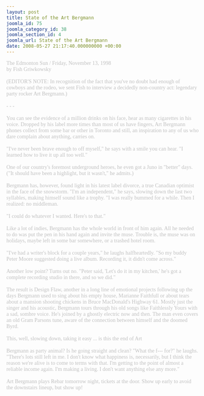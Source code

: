 ```yaml
---
layout: post
title: State of the Art Bergmann
joomla_id: 75
joomla_category_id: 38
joomla_section_id: 4
joomla_url: State of the Art Bergmann
date: 2008-05-27 21:17:40.000000000 +00:00
---
```

<span style="color: #c0c0c0"><span style="font-family: 'book antiqua', palatino">The Edmonton Sun / Friday, November 13, 1998<br />by Fish Griwkowsky<br /><br />(EDITOR'S NOTE: In recognition of the fact that you've no doubt had enough of cowboys and the rodeo, we sent Fish to interview a decidedly non-country act: legendary party rocker Art Bergmann.)<br /><br />- - -<br /><br />You can see the evidence of a million drinks on his face, hear as many cigarettes in his voice. Dropped by his label more times than most of us have fingers, Art Bergmann phones collect from some bar or other in Toronto and still, an inspiration to any of us who dare complain about anything, carries on.<br /><br />&quot;I've never been brave enough to off myself,&quot; he says with a smile you can hear. &quot;I learned how to live it up all too well.&quot;<br /><br />One of our country's foremost underground heroes, he even got a Juno in &quot;better&quot; days. (&quot;It should have been a highlight, but it wasn't,&quot; he admits.)<br /><br />Bergmann has, however, found light in his latest label divorce, a true Canadian optimist in the face of the snowstorm. &quot;I'm an independent,&quot; he says, slowing down the last two syllables, making himself sound like a trophy. &quot;I was really bummed for a while. Then I realized: no middleman.<br /><br />&quot;I could do whatever I wanted. Here's to that.&quot;<br /><br />Like a lot of indies, Bergmann has the whole world in front of him again. All he needed to do was put the pen in his hand again and invite the muse. Trouble is, the muse was on holidays, maybe left in some bar somewhere, or a trashed hotel room.<br /><br />&quot;I've had a writer's block for a couple years,&quot; he laughs halfheartedly. &quot;So my buddy Peter Moore suggested doing a live album. Recording it, it didn't come across.&quot;<br /><br />Another low point? Turns out no. &quot;Peter said, 'Let's do it in my kitchen,' he's got a complete recording studio in there, and so we did.&quot;<br /><br />The result is Design Flaw, another in a long line of emotional projects following up the days Bergmann used to sing about his empty house, Marianne Faithfull or about tears about a mansion shooting chickens in Bruce MacDonald's Highway 61. Mostly just the singer and his acoustic, Bergmann tours through his old songs like Faithlessly Yours with a sad, sombre voice. He's joined by a ghostly electric now and then. The man even covers an old Gram Parsons tune, aware of the connection between himself and the doomed Byrd.<br /><br />This, well, slowing down, taking it easy ... is this the end of Art<br /><br />Bergmann as party animal? Is he going straight and clean? &quot;What the f--- for?&quot; he laughs. &quot;There's lots still left in me. I don't know what happiness is, necessarily, but I think the reason we're alive is to come to terms with that. I'm getting to the point of almost a reliable income again. I'm making a living. I don't want anything else any more.&quot;<br /><br />Art Bergmann plays Rebar tomorrow night, tickets at the door. Show up early to avoid the downstairs lineup, but show up!<br /></span></span>
